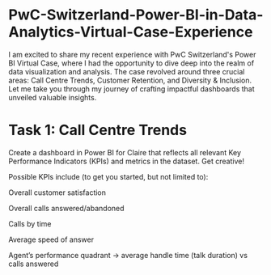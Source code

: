 # PwC-Switzerland-Power-BI-in-Data-Analytics-Virtual-Case-Experience

I am excited to share my recent experience with PwC Switzerland's Power BI Virtual Case, where I had the opportunity to dive deep into the realm of data visualization and analysis. The case revolved around three crucial areas: Call Centre Trends, Customer Retention, and Diversity & Inclusion. Let me take you through my journey of crafting impactful dashboards that unveiled valuable insights.

# Task 1: Call Centre Trends

Create a dashboard in Power BI for Claire that reflects all relevant Key Performance Indicators (KPIs) and metrics in the dataset. Get creative!

Possible KPIs include (to get you started, but not limited to):

Overall customer satisfaction

Overall calls answered/abandoned

Calls by time

Average speed of answer

Agent’s performance quadrant -> average handle time (talk duration) vs calls answered
